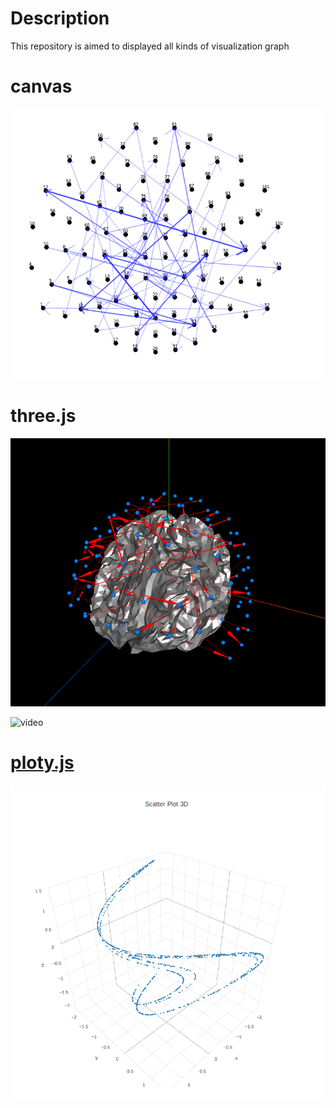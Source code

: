 # Description
This repository is aimed to displayed all kinds of visualization graph

# canvas

![demo](./src/img/Selection_014.png)

# three.js

![demo](./src/img/Selection_015.png)

![video](./src/img/demo.gif)

# [ploty.js](https://github.com/plotly/plotly.js)

![demo](./src/img/Selection_013.png)
